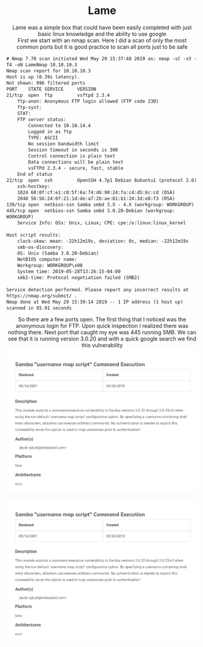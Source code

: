 <center><h1>Lame</h1></center>

<center> Lame was a simple box that could have been easily completed with just basic linux knowledge and the ability to use google</center>


<center>First we start with an nmap scan. Here I did a scan of only the most common ports but it is good practice to scan all ports just to be safe</center>

```
# Nmap 7.70 scan initiated Wed May 29 15:37:48 2019 as: nmap -sC -sV -T4 -oN LameNmap 10.10.10.3
Nmap scan report for 10.10.10.3
Host is up (0.39s latency).
Not shown: 996 filtered ports
PORT    STATE SERVICE     VERSION
21/tcp  open  ftp         vsftpd 2.3.4
	ftp-anon: Anonymous FTP login allowed (FTP code 230)
 	ftp-syst:
   	STAT:
	FTP server status:
      	Connected to 10.10.14.4
      	Logged in as ftp
      	TYPE: ASCII
      	No session bandwidth limit
      	Session timeout in seconds is 300
      	Control connection is plain text
      	Data connections will be plain text
      	vsFTPd 2.3.4 - secure, fast, stable
	End of status
22/tcp  open  ssh         OpenSSH 4.7p1 Debian 8ubuntu1 (protocol 2.0)
	ssh-hostkey:
  	1024 60:0f:cf:e1:c0:5f:6a:74:d6:90:24:fa:c4:d5:6c:cd (DSA)
  	2048 56:56:24:0f:21:1d:de:a7:2b:ae:61:b1:24:3d:e8:f3 (RSA)
139/tcp open  netbios-ssn Samba smbd 3.X - 4.X (workgroup: WORKGROUP)
445/tcp open  netbios-ssn Samba smbd 3.0.20-Debian (workgroup: WORKGROUP)
	Service Info: OSs: Unix, Linux; CPE: cpe:/o:linux:linux_kernel

Host script results:
	clock-skew: mean: -22h12m19s, deviation: 0s, median: -22h12m19s
 	smb-os-discovery:
   	OS: Unix (Samba 3.0.20-Debian)
   	NetBIOS computer name:
   	Workgroup: WORKGROUP\x00
  	System time: 2019-05-28T13:26:15-04:00
	smb2-time: Protocol negotiation failed (SMB2)

Service detection performed. Please report any incorrect results at https://nmap.org/submit/ .
Nmap done at Wed May 29 15:39:14 2019 -- 1 IP address (1 host up) scanned in 85.91 seconds
```

<center>So there are a few ports open. The first thing that I noticed was the anonymous login for FTP. Upon quick inspection I realized there was nothing there. Next port that caught my eye was 445 running SMB. We can see that it is running version 3.0.20 and with a quick google search we find this vulnerability</center>

<center> <img src="/htb/lame/exploit.png"> </center>

<p align="center">
<img src="/htb/lame/exploit.png">
</p>
